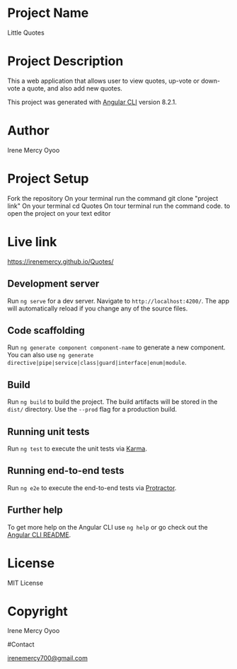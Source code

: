 # Project Name

Little Quotes

# Project Description

This a web application that allows user to view quotes, up-vote or down-vote a quote, and also add new quotes.

This project was generated with [Angular CLI](https://github.com/angular/angular-cli) version 8.2.1.

# Author

Irene Mercy Oyoo

# Project Setup

Fork the repository
On your terminal run the command git clone "project link"
On your terminal cd Quotes
On tour terminal run the command code. to open the project on your text editor

# Live link

https://irenemercy.github.io/Quotes/

## Development server

Run `ng serve` for a dev server. Navigate to `http://localhost:4200/`. The app will automatically reload if you change any of the source files.

## Code scaffolding

Run `ng generate component component-name` to generate a new component. You can also use `ng generate directive|pipe|service|class|guard|interface|enum|module`.

## Build

Run `ng build` to build the project. The build artifacts will be stored in the `dist/` directory. Use the `--prod` flag for a production build.

## Running unit tests

Run `ng test` to execute the unit tests via [Karma](https://karma-runner.github.io).

## Running end-to-end tests

Run `ng e2e` to execute the end-to-end tests via [Protractor](http://www.protractortest.org/).

## Further help

To get more help on the Angular CLI use `ng help` or go check out the [Angular CLI README](https://github.com/angular/angular-cli/blob/master/README.md).

# License

MIT License

# Copyright

Irene Mercy Oyoo

#Contact

irenemercy700@gmail.com
